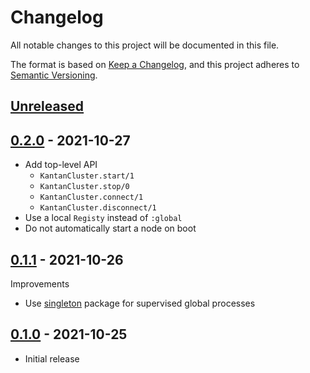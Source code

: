 # Changelog

All notable changes to this project will be documented in this file.

The format is based on [Keep a Changelog](https://keepachangelog.com/en/1.0.0/),
and this project adheres to [Semantic Versioning](https://semver.org/spec/v2.0.0.html).

## [Unreleased]

## [0.2.0] - 2021-10-27

- Add top-level API
  - `KantanCluster.start/1`
  - `KantanCluster.stop/0`
  - `KantanCluster.connect/1`
  - `KantanCluster.disconnect/1`
- Use a local `Registy` instead of `:global`
- Do not automatically start a node on boot

## [0.1.1] - 2021-10-26

Improvements

- Use [singleton](https://github.com/arjan/singleton) package for supervised global processes

## [0.1.0] - 2021-10-25
- Initial release

[Unreleased]: https://github.com/mnishiguchi/kantan_cluster/compare/v0.2.0..HEAD
[0.2.0]: https://github.com/mnishiguchi/kantan_cluster/compare/v0.1.1..v0.2.0
[0.1.1]: https://github.com/mnishiguchi/kantan_cluster/compare/v0.1.0..v0.1.1
[0.1.0]: https://github.com/mnishiguchi/kantan_cluster/releases/tag/v0.1.0
